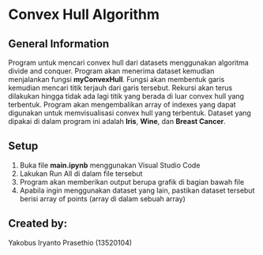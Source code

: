 # Convex Hull Algorithm
## General Information
Program untuk mencari convex hull dari datasets menggunakan algoritma divide and conquer.
Program akan menerima dataset kemudian menjalankan fungsi **myConvexHull**.
Fungsi akan membentuk garis kemudian mencari titik terjauh dari garis tersebut. Rekursi akan terus dilakukan hingga tidak ada lagi titik yang berada di luar convex hull yang terbentuk.
Program akan mengembalikan array of indexes yang dapat digunakan untuk memvisualisasi convex hull yang terbentuk.
Dataset yang dipakai di dalam program ini adalah **Iris**, **Wine**, dan **Breast Cancer**.

## Setup
1. Buka file **main.ipynb** menggunakan Visual Studio Code
2. Lakukan Run All di dalam file tersebut
3. Program akan memberikan output berupa grafik di bagian bawah file
4. Apabila ingin menggunakan dataset yang lain, pastikan dataset tersebut berisi array of points (array di dalam sebuah array)

## Created by:
Yakobus Iryanto Prasethio (13520104)